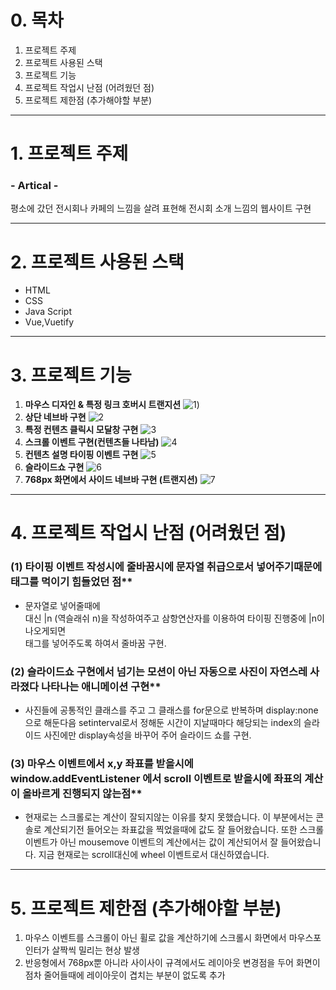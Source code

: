 # 0. 목차

1. 프로젝트 주제
2. 프로젝트 사용된 스택
3. 프로젝트 기능
4. 프로젝트 작업시 난점 (어려웠던 점)
5. 프로젝트 제한점 (추가해야할 부분)

---

# 1. 프로젝트 주제

### **- Artical -**

평소에 갔던 전시회나 카페의 느낌을 살려 표현해 전시회 소개 느낌의 웹사이트 구현

---

# 2. 프로젝트 사용된 스택

  * HTML
  * CSS
  * Java Script
  * Vue,Vuetify

---

# 3. 프로젝트 기능
1. **마우스 디자인 & 특정 링크 호버시 트랜지션**
![1](https://user-images.githubusercontent.com/99634816/170812394-735a3d0b-4b93-491e-8b3b-f56a43e03a3e.PNG))
2. **상단 네브바 구현**
![2](https://user-images.githubusercontent.com/99634816/170812731-a5d6be96-3a4c-4a12-b8e3-8e49210c59bb.PNG)
3. **특정 컨텐츠 클릭시 모달창 구현**
![3](https://user-images.githubusercontent.com/99634816/170812922-520aa4d3-65eb-49b0-b525-f5d3f64912c7.PNG)
4. **스크롤 이벤트 구현(컨텐츠들 나타남)**
![4](https://user-images.githubusercontent.com/99634816/170812928-22b19c13-4aaa-4bdb-948e-fab863b1d945.jpg)
5. **컨텐츠 설명 타이핑 이벤트 구현**
![5](https://user-images.githubusercontent.com/99634816/170812941-d6738167-41b7-4310-be4e-267a7de1fffa.PNG)
6. **슬라이드쇼 구현**
![6](https://user-images.githubusercontent.com/99634816/170813155-aede02b4-e4f5-487e-b8dc-61ebb29505a3.PNG)
7. **768px 화면에서 사이드 네브바 구현 (트랜지션)**
![7](https://user-images.githubusercontent.com/99634816/170813945-828f12d9-9aad-44c4-9b07-5fffe0177eb5.PNG)


___

# 4. 프로젝트 작업시 난점 (어려웠던 점)
### (1) 타이핑 이벤트 작성시에 줄바꿈시에 문자열 취급으로서 넣어주기때문에 <br> 태그를 먹이기 힘들었던 점**
  * 문자열로 넣어줄때에 <br> 대신 |n (역슬래쉬 n)을 작성하여주고 삼항연산자를 이용하여 타이핑 진행중에 |n이 나오게되면 <br/> 태그를 넣어주도록 하여서 줄바꿈 구현.
### (2) 슬라이드쇼 구현에서 넘기는 모션이 아닌 자동으로 사진이 자연스레 사라졌다 나타나는 애니메이션 구현**
  * 사진들에 공통적인 클래스를 주고 그 클래스를 for문으로 반복하며 display:none으로 해둔다음 setinterval로서 정해둔 시간이 지날때마다 해당되는 index의 슬라이드 사진에만 display속성을 바꾸어 주어 슬라이드 쇼를 구현.
### (3) 마우스 이벤트에서 x,y 좌표를 받을시에 window.addEventListener 에서 scroll 이벤트로 받을시에 좌표의 계산이 올바르게 진행되지 않는점**
 * 현재로는 스크롤로는 계산이 잘되지않는 이유를 찾지 못했습니다. 이 부분에서는 콘솔로 계산되기전 들어오는 좌표값을 찍었을때에 값도 잘 들어왔습니다. 또한 스크롤이벤트가 아닌 mousemove 이벤트의 계산에서는 값이 계산되어서 잘 들어왔습니다. 지금 현재로는 scroll대신에 wheel 이벤트로서 대신하였습니다.

___

# 5. 프로젝트 제한점 (추가해야할 부분)
1. 마우스 이벤트를 스크롤이 아닌 휠로 값을 계산하기에 스크롤시 화면에서 마우스포인터가 살짝씩 밀리는 현상 발생
2. 반응형에서 768px뿐 아니라 사이사이 규격에서도 레이아웃 변경점을 두어 화면이 점차 줄어들때에 레이아웃이 겹치는 부분이 없도록 추가
